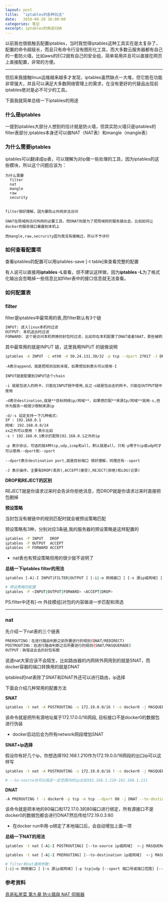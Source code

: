 ```yaml
---
layout: post
title:  "iptables的各种玩法"
date:   2016-06-28 16:00:00
categories: 笔记 
excerpt: iptables的用途归纳
---
```

以前我也很抵触去配置iptables，当时我觉得iptables这种工具实在是太复杂了，配置的命令超级长，而且只有命令行没有图形化工具，而大多数云服务器都有自己的一套防火墙，比如aws的EC2就有自己的安全组，简单易用并且可以直接在网页上直接配置，非常的方便。

---

但后来我接触linux运维越来越多才发现，iptables虽然缺点一大堆，但它胜在功能非常强大，并且可以满足大多数网络管理上的需求，在没有更好的代替品出现前iptables绝对是必不可少的工具。


下面我就简单总结一下iptables的用途


### 什么是iptables

一提到iptables大部分人想到的估计就是防火墙，但其实防火墙只是iptables的filter表部分,iptables本身还可以做NAT（NAT表）和mangle（mangle表）

### 为什么需要iptables

iptables可以翻译成ip表，可以理解为对ip做一些处理的工具，因为iptables的这些模块，所以这个问题应该为：


    为什么需要
      filter
      nat
      mangle
      raw
      security


    filter很好理解，因为要防止外网非法访问

    SNAT在局域网访问外网的必要工具，而DNAT则是为了把局域网的服务接出去，比如如何让docker的服务端口暴露到本机上

    而mangle,raw,secrurity因为我没有接触过，所以不予评价

### 如何查看配置项

查看iptables的配置可以用iptables-save [-t table]来查看完整的配置


有人说可以直接用**iptables -L**查看，但不建议这样做，因为**iptables -L**为了格式化输出会忽略掉一些信息比如filter表中的接口信息就无法查看。


### 如何配置表

### filter

filter是iptables中最常用的表,而filter默认有3个链

```bash
INPUT: 进入linux本机时过滤
OUTPUT: 本机送出时过滤
FORWARD: 这个是访问本机转换的封包时过滤，比如你在本机配置了DNAT或者SNAT，那些被转换后并且目的地不在本地的包不会被INPUT/OUTPUT过滤器过滤，而是就由这个规则过滤
```

其中最常用的就是INPUT 链，这里我用INPUT 的链做说明

```bash
iptables -A INPUT -i eth0 -d 50.24.131.30/32 -p tcp --dport 27017 -J DROP
```

    -A表示append，就是把规则加到末尾，如果想加到表头可以使用-I

    INPUT就是配置到INPUT这个chain

    -i 就是包进入的网卡，只能在INPUT链中使用,反之-o就是包出去的网卡，只能在OUTPUT链中使用

    -d表示destination,就是**目标网络ip/网域**，如果想匹配**来源Ip/网域**就用-s,但作为服务一般很少限制来源ip

    -d/-s 设定支持一下几种格式:
    IP : 192.168.0.1
    网域: 192.168.0.0/24
    xx之外可以使用 ！表示比如
    -s ! 192.168.0.1表示匹配除192.168.0.1之外的ip

    -p 表示协议，可选的就4种tcp,udp,icmp和all，默认就是all，只有-p等于tcp或udp时才可以使用--dport和--sport

    --dport表示destination port,就是目标端口 很好理解，同理还有--sport

    -J 表示操作，主要有DROP(丢弃),ACCEPT(接受),REJECT(拒绝)和LOG(记录)


**DROP和REJECT的区别**

REJECT就是你请求过来时会告诉你拒绝消息，而DROP就是你请求过来时直接把包删掉


**预设策略**

当封包没有被链中的规则匹配时就会被预设策略匹配

预设策略有3种，分别对应3条链,我的服务器的预设策略是这样配置的

```bash
iptables -P INPUT   DROP
iptables -P OUTPUT  ACCEPT
iptables -P FORWARD ACCEPT
```

- nat表也有预设策略但用的很少就不说明了

**总结一下iptables filter的用法**

```bash
iptables [-A|-I INPUT|FILTER|OUTPUT ] [-i|-o 网络接口 ] [-s 源ip或网域] [-p tcp|udp [--sport 端口号或端口范围] [--dport 端口号或端口范围] all|icmp] [-d 目标ip或网域] <-j ACCEPT|DROP|REJECT|LOG >

# 预设策略的配置
iptables -P <INPUT|OUTPUT|FORWARD> <ACCEPT|DROP>
```

PS:filter中还有[-m 外挂模组]对包的内容做进一步匹配和筛选

---




### nat

先介绍一下nat表的三个链表

```bash
PREROUTING：在进行路由判断之前所要进行的规则(DNAT/REDIRECT)
POSTROUTING：在进行路由判断之后所要进行的规则(SNAT/MASQUERADE)
OUTPUT：與發送出去的封包有關
```

说道nat大家应该不会陌生，比如路由器的内网转外网用到的就是SNAT，而docker容器的端口转换用的就是DNAT


iptables的nat表除了SNAT和DNAT外还可以进行路由，ip选择


下面会介绍几种常用的配置方法

**SNAT**

```bash
iptables -t nat -A POSTROUTING -s 172.19.0.0/16 ! -o docker0 -j MASQUERADE
```

该命令就是把所有源地址属于172.17.0.0/16网段, 目标接口不是docker0的数据包进行伪装


- docker启动后会为所有network网段增加SNAT

**SNAT+ip选择**

假设你有好几个ip，你想选择192.168.1.210作为172.19.0.0/16网段的出口ip可以这样写


```bash
iptables -t nat -A POSTROUTING -s 172.19.0.0/16 ! -o docker0 -j MASQUERADE --to-source 192.168.1.210

# --to-source也可以指定一定范围内的ip比如192.168.1.210-192.168.1.211
```



**DNAT**

```bash
-A PREROUTING ! -i docker0 -p tcp -m tcp --dport 80 -j DNAT --to-destination 172.17.0.3:80
```

该命令就是把本地的80端口和172.17.0.3的80端口进行绑定，所有源接口不是docker0的数据包都会进行DNAT然后传给172.19.0.3:80


- 在docker run中用-p绑定了本地端口后，会自动增加上面一项

**总结一下NAT的用法**

```bash
iptables -t nat [-A|-I POSTROUTING] [--to-source ip或网域]  <-j MASQUERADE>

iptables -t nat [-A|-I PREROUTING] [--to-destination ip或网域]  <-j MASQUERADE>

# filter和nat通用参数:
[-i|-o 网络接口 ] [-s 源ip或网域] [-p tcp|udp [--sport 端口号或端口范围] [--dport 端口号或端口范围] all|icmp] [-d 目标ip或网域]
```

### 参考资料

[鳥哥私房菜 第九章 防火牆與 NAT 伺服器](http://linux.vbird.org/linux_server/0250simple_firewall.php)
